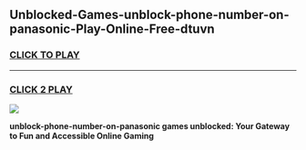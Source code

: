 
## Unblocked-Games-unblock-phone-number-on-panasonic-Play-Online-Free-dtuvn
<h3>
<a href="https://premium76.site?title=unblock-phone-number-on-panasonic&ref=26A">CLICK TO PLAY</a></h3>
<hr>

<h3>
<a href="https://premium76.site?title=unblock-phone-number-on-panasonic&ref=26A">CLICK 2 PLAY</a>
  
</h3>

<a href="https://premium76.site?title=unblock-phone-number-on-panasonic&ref=26A"><img src="https://clearcache.store/games.png"></a>


**unblock-phone-number-on-panasonic games unblocked: Your Gateway to Fun and Accessible Online Gaming**
